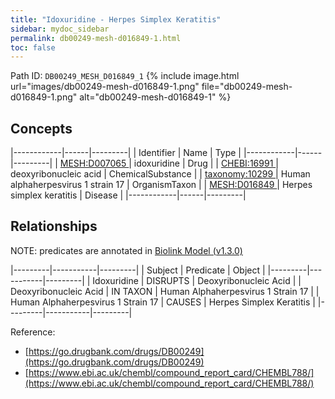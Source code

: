 ```yaml
---
title: "Idoxuridine - Herpes Simplex Keratitis"
sidebar: mydoc_sidebar
permalink: db00249-mesh-d016849-1.html
toc: false 
---
```



Path ID: `DB00249_MESH_D016849_1`
{% include image.html url="images/db00249-mesh-d016849-1.png" file="db00249-mesh-d016849-1.png" alt="db00249-mesh-d016849-1" %}

## Concepts

|------------|------|---------|
| Identifier | Name | Type    |
|------------|------|---------|
| <a href="https://identifiers.org/MESH:D007065">MESH:D007065 </a> | idoxuridine | Drug |
| <a href="https://identifiers.org/CHEBI:16991">CHEBI:16991 </a> | deoxyribonucleic acid | ChemicalSubstance |
| <a href="https://identifiers.org/taxonomy:10299">taxonomy:10299 </a> | Human alphaherpesvirus 1 strain 17 | OrganismTaxon |
| <a href="https://identifiers.org/MESH:D016849">MESH:D016849 </a> | Herpes simplex keratitis | Disease |
|------------|------|---------|

## Relationships


NOTE: predicates are annotated in <a href="https://github.com/biolink/biolink-model/releases/tag/v1.3.0">Biolink Model (v1.3.0)</a>

|---------|-----------|---------|
| Subject | Predicate | Object  |
|---------|-----------|---------|
| Idoxuridine | DISRUPTS | Deoxyribonucleic Acid |
| Deoxyribonucleic Acid | IN TAXON | Human Alphaherpesvirus 1 Strain 17 |
| Human Alphaherpesvirus 1 Strain 17 | CAUSES | Herpes Simplex Keratitis |
|---------|-----------|---------|

Reference: 
  - [https://go.drugbank.com/drugs/DB00249](https://go.drugbank.com/drugs/DB00249)
  - [https://www.ebi.ac.uk/chembl/compound_report_card/CHEMBL788/](https://www.ebi.ac.uk/chembl/compound_report_card/CHEMBL788/)
